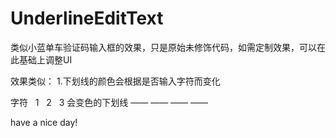 # UnderlineEditText
类似小蓝单车验证码输入框的效果，只是原始未修饰代码，如需定制效果，可以在此基础上调整UI

效果类似：
1.下划线的颜色会根据是否输入字符而变化


字符           1   2   3 
会变色的下划线  ——  ——  ——  ——

have a nice day!
